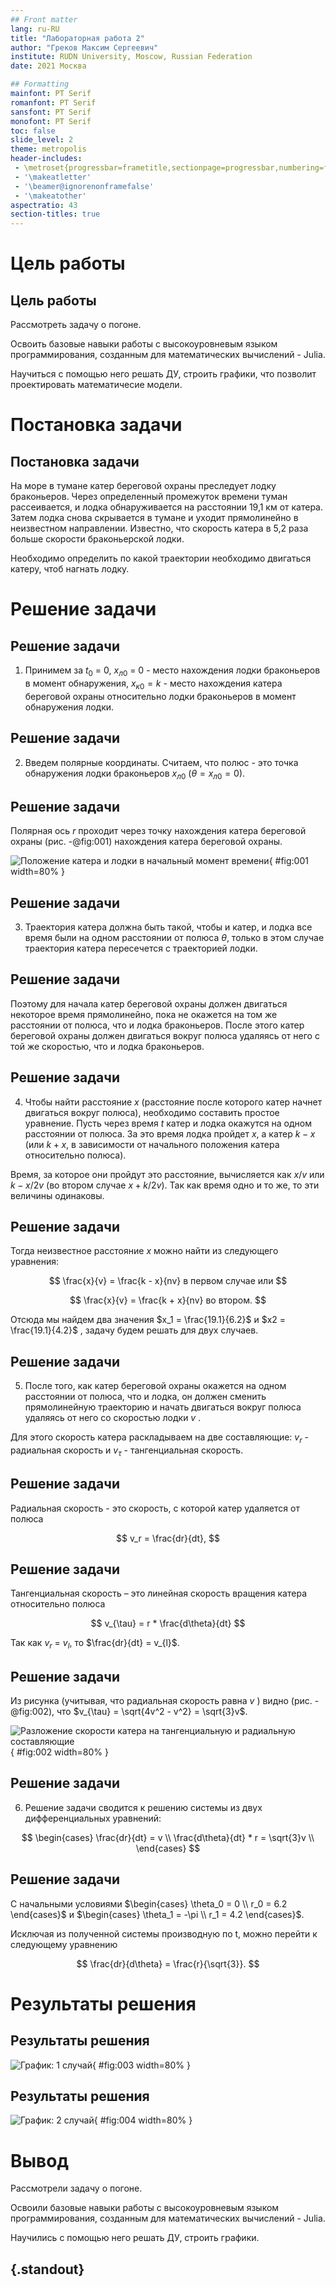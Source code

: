 ```yaml
---
## Front matter
lang: ru-RU
title: "Лабораторная работа 2"
author: "Греков Максим Сергеевич"
institute: RUDN University, Moscow, Russian Federation
date: 2021 Москва

## Formatting
mainfont: PT Serif
romanfont: PT Serif
sansfont: PT Serif
monofont: PT Serif
toc: false
slide_level: 2
theme: metropolis
header-includes: 
 - \metroset{progressbar=frametitle,sectionpage=progressbar,numbering=fraction}
 - '\makeatletter'
 - '\beamer@ignorenonframefalse'
 - '\makeatother'
aspectratio: 43
section-titles: true
---
```


# Цель работы

## Цель работы

Рассмотреть задачу о погоне. 

Освоить базовые навыки работы с высокоуровневым языком программирования, созданным для математических вычислений - Julia.

Научиться с помощью него решать ДУ, строить графики, что позволит проектировать математичесие модели. 

# Постановка задачи

## Постановка задачи

На море в тумане катер береговой охраны преследует лодку браконьеров. Через определенный промежуток времени туман рассеивается, и лодка обнаруживается на расстоянии 19,1 км от катера. Затем лодка снова скрывается в тумане и уходит прямолинейно в неизвестном направлении. Известно, что скорость катера в 5,2 раза больше скорости браконьерской лодки.

Необходимо определить по какой траектории необходимо двигаться катеру, чтоб нагнать лодку.

# Решение задачи

## Решение задачи

1. Принимем за $t_0$ = 0, $x_{л0}$ = 0 - место нахождения лодки браконьеров в момент обнаружения, $x_{к0} = k$ - место нахождения катера береговой охраны относительно лодки браконьеров в момент обнаружения лодки.

## Решение задачи

2. Введем полярные координаты. Считаем, что полюс - это точка обнаружения лодки браконьеров $x_{л0}$ ($\theta = x_{л0} = 0$).

## Решение задачи

Полярная ось $r$ проходит через точку нахождения катера береговой охраны (рис. -@fig:001) нахождения катера береговой охраны.

![Положение катера и лодки в начальный момент времени](image/img001.png){ #fig:001 width=80% }

## Решение задачи

3. Траектория катера должна быть такой, чтобы и катер, и лодка все время были на одном расстоянии от полюса $\theta$, только в этом случае траектория катера пересечется с траекторией лодки. 

## Решение задачи

Поэтому для начала катер береговой охраны должен двигаться некоторое время прямолинейно, пока не окажется на том же расстоянии от полюса, что и лодка браконьеров. После этого катер береговой охраны должен двигаться вокруг полюса удаляясь от него с той же скоростью, что и лодка браконьеров.

## Решение задачи

4. Чтобы найти расстояние $x$ (расстояние после которого катер начнет двигаться вокруг полюса), необходимо составить простое уравнение. Пусть через время $t$ катер и лодка окажутся на одном расстоянии от полюса. За это время лодка пройдет $x$, а катер $k-x$ (или $k+x$, в зависимости от начального положения катера относительно полюса). 

Время, за которое они пройдут это расстояние, вычисляется как $x/v$ или $k-x/2v$ (во втором случае $x+k/2v$). Так как время одно и то же, то эти величины одинаковы. 

## Решение задачи

Тогда неизвестное расстояние $x$ можно найти из следующего уравнения: 

$$
\frac{x}{v} = \frac{k - x}{nv} в первом случае или 
$$

$$
\frac{x}{v} = \frac{k + x}{nv} во втором.
$$

Отсюда мы найдем два значения  $x_1 = \frac{19.1}{6.2}$ и $x2 = \frac{19.1}{4.2}$ , задачу будем решать для двух случаев.

## Решение задачи

5. После того, как катер береговой охраны окажется на одном расстоянии от полюса, что и лодка, он должен сменить прямолинейную траекторию и начать двигаться вокруг полюса удаляясь от него со скоростью лодки $v$ . 

Для этого скорость катера раскладываем на две составляющие: $v_r$ - радиальная скорость и $v_{\tau}$ - тангенциальная скорость.

## Решение задачи

Радиальная скорость - это скорость, с которой катер удаляется от полюса

$$
v_r = \frac{dr}{dt}, 
$$

## Решение задачи

Тангенциальная скорость – это линейная скорость вращения катера относительно полюса

$$
v_{\tau} = r * \frac{d\theta}{dt}
$$

Так как $v_r$ = $v_{l}$, то $\frac{dr}{dt} = v_{l}$.

## Решение задачи

Из рисунка (учитывая, что радиальная скорость равна $v$ ) видно (рис. -@fig:002), что $v_{\tau} = \sqrt{4v^2 - v^2} = \sqrt{3}v$. 

![Разложение скорости катера на тангенциальную и радиальную составляющие](image/img002.png){ #fig:002 width=80% }

## Решение задачи

6. Решение задачи сводится к решению системы из двух
дифференциальных уравнений:

$$
\begin{cases} 
\frac{dr}{dt} = v \\ 
\frac{d\theta}{dt} * r  = \sqrt{3}v \\ 
\end{cases}
$$

## Решение задачи

С начальными условиями $\begin{cases} \theta_0 = 0 \\ r_0 = 6.2  \end{cases}$ и $\begin{cases} \theta_1 = -\pi \\ r_1 = 4.2  \end{cases}$. 

Исключая из полученной системы производную по t, можно перейти к
следующему уравнению

$$
\frac{dr}{d\theta} = \frac{r}{\sqrt{3}}.
$$

# Результаты решения

## Результаты решения

![График: 1 случай](image/img003.png){ #fig:003 width=80% }

## Результаты решения

![График: 2 случай](image/img004.png){ #fig:004 width=80% }

# Вывод 

Рассмотрели задачу о погоне. 

Освоили базовые навыки работы с высокоуровневым языком программирования, созданным для математических вычислений - Julia.

Научились с помощью него решать ДУ, строить графики. 

## {.standout}
